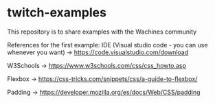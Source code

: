 # twitch-examples
This repository is to share examples with the Wachines community

References for the first example:
IDE (Visual studio code - you can use whenever you want) -> https://code.visualstudio.com/download

W3Schools -> https://www.w3schools.com/css/css_howto.asp

Flexbox -> https://css-tricks.com/snippets/css/a-guide-to-flexbox/

Padding -> https://developer.mozilla.org/es/docs/Web/CSS/padding
